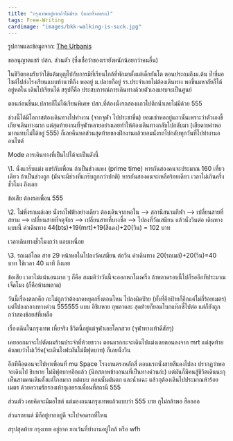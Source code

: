 ```yaml
---
title: "กรุงเทพอยู่ยากถ้าไม่มีรถ (และที่จอดรถ)"
tags: Free-Writing
cardimage: "images/bkk-walking-is-suck.jpg"
---
```


รูปภาพและข้อมูลจาก: [The Urbanis](https://www.facebook.com/theurbanis/photos/a.423111055039229/992205601463102/)

ขออนุญาตแชร์ ปสก. ส่วนตัว (ซึ่งเชื่อว่าของเรายังหนักน้อยกว่าคนอื่น)

ในชีวิตยอมรับว่าใช้แต้มบุญไปกับการมีที่เรียนใกล้ที่พักมาตั้งแต่เด็กยันโต ตอนประถมถึงม.ต้น ป๊าขี่มอไซต์ไปส่งโรงเรียนแบบห้านาทีถึง พออยู่ ม.ปลายก็อยู่ รร.ประจำเลยไม่ต้องเดินทาง พอขึ้นมหาลัยก็ได้อยู่หอใน เดินไปเรียนได้ สรุปก็คือ ประสบการณ์การเดินทางด้วยตัวเองแทบจะเป็นศูนย์

ตอนก่อนขึ้นม.ปลายก็ไม่ได้เรียนพิเศษ ปสก.ที่ต้องนั่งรถสองแถวไปตึกน้ำเลยไม่มีด้วย 555

ช่วงนี้ได้มีโอกาสต้องเดินทางไปทำงาน (จากจุฬา ไปประชาชื่น) ยอมเช่าหออยู่แถวนั้นเพราะว่าตัวเองขี้เกียจเดินทางมาก แต่สุดท้ายงานที่จุฬาหลายอย่างเลยทำให้ต้องเดินทางกลับไปกลับมา (เสียดายค่าหอมากแทบไม่ได้อยู่ 555) ก็เลยคืนหอส่วนสุดท้ายของฝึกงานแล้วยอมนั่งรถไปกลับทุกวันที่ไปทำงานออนไซต์

Mode การเดินทางที่เป็นไปได้จะเป็นดังนี้

\1. นั่งแกร๊บแม่ง แชร์กับเพื่อน ถ้าเป็นช่วงแพง (prime time) หารกันสองคนจะประมาณ 160 เที่ยวเดียว ถ้าเป็นช่วงถูก (มันจะมีช่วงที่แกร๊บถูกกว่าปกติ) หารกันสองคนจะเหลือร้อยเดียว เวลาไม่เกินครึ่งชั่วโมง ถึงเลย 

ข้อเสีย ต้องรอเพื่อน 555

\2. ไม่พึ่งรถเมล์เลย นั่งรถไฟฟ้าอย่างเดียว ต้องเดินจากหอใน --> สถานีสนามกีฬา --> เปลี่ยนสายที่สยาม --> เปลี่ยนสายที่จตุจักร --> เปลี่ยนสายที่บางซื่อ --> ไปลงที่วัดเสมียน แล้วนั่งวินต่อ เดินทางแบบนี้ ค่าเดินทาง 44(bts)+19(mrt)+19(สีแดง)+20(วิน) = 102 บาท 

เวลาเดินทางชั่วโมงกว่า แอบเหนื่อย

\3. รถเมล์โลด สาย 29 หน้าหอในไปลงวัดเสมียน ต่อวิน ค่าเดินทาง 20(รถเมล์)+20(วิน)=40 บาท ใช้เวลา 40 นาที ถึงเลย 

ข้อเสีย เวลาไม่แน่นอนมาก ๆ ก็คือ สมมติว่าวันนี้จะออกหกโมงครึ่ง ถ้าพลาดรอบนี้ไปก็รออีกทีประมาณเจ็ดโมง (ก็คือห้ามพลาด)

วันนี้เรื่องตลกคือ กะไม่ถูกว่าต้องกดหยุดกริ่งตอนไหน ไปลงผิดป้าย (ทั้งที่อีกป้ายก็อีกแค่ไม่กี่ร้อยเมตร) แต่ไปลงกลางทางด่วน 555555 แบบ อีชิบหาย กุพลาดละ สุดท้ายก็ยอมโบกแท๊กซี่ไปต่อ แต่ก็ยังถูกกว่าสองช้อยส์ที่เหลือ

เรื่องเดินในกรุงเทพ เหี้ยจริง ชีวิตนี้อยู่แต่จุฬาเลยโลกสวย (จุฬาทางเท้าดีสัสๆ)

เคยออกมาจะไปตัดผมร้านประจำที่ห้วยขวาง ตอนแรกกะจะเดินไปแม่งเลยตอนลงจาก mrt แต่สุดท้ายค้นพบว่าไม่เวิร์ค(จะเดินไงฟะมันไม่มีฟุตบาท) ก็เลยนั่งวิน

อีกทีคือตอนจะไปหาเพื่อนที่ mu Space โรงงานตรงหลักสี่ ตอนแรกนั่งสายสีแดงไปลง ปรากฏว่าพอจะเดินไป ชิบหาย ไม่มีฟุตบาทอีกแล้ว (นึกสภาพข้างถนนที่เป็นทางด่วนอ่ะ) แต่มันก็มีคนสู้ชีวิตเดินนะกุเห็นสามคนเดินตั้งแต่ไกลมาก แต่แบบ ตอนนั้นฝนตก และน้ำแฉะ แล้วกุต้องเดินไปประมาณห้าร้อยเมตร ด้วยความรักรองเท้ากุเลยรอเพื่อนที่สถานี 555

ส่วนตัว เคยคิดจะมีมอไซต์ แต่มองถนนกรุงเทพแล้วแบบว่า 555 บาย กุไม่กล้าพอ ฮืออออ

ส่วนรถยนต์ มีก็อยู่ยากอยู่ดี จะไปจอดรถที่ไหน

สรุปสุดท้าย กรุงเทพ อยู่ยาก ยกเว้นที่ทำงานอยู่ใกล้ หรือ wfh